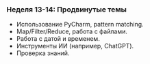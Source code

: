 ### Неделя 13-14: Продвинутые темы
- Использование PyCharm, pattern matching.
- Map/Filter/Reduce, работа с файлами.
- Работа с датой и временем.
- Инструменты ИИ (например, ChatGPT).
- Проверка знаний.
